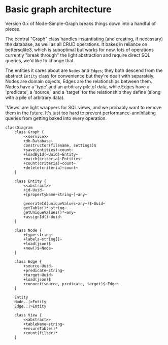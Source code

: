 # Basic graph architecture

Version 0.x of Node-Simple-Graph breaks things down into a handful of pieces.

The central "Graph" class handles instantiating (and creating, if necessary) the database, as well as all CRUD operations. It bakes in reliance on bettersqlite3, which is suboptimal but works for now. lots of operations currently "break through" the light abstraction and require direct SQL queries, we'd like to change that.

The entities it cares about are `Nodes` and `Edges`; they both descend from the abstract `Entity` class for convenience but they're dealt with separately. Nodes are domain objects, Edges are the relationships between them. Nodes have a 'type' and an arbitrary pile of data, while Edges have a 'predicate', a 'source,' and a 'target' for the relationship they define (along with a pile of arbitrary data).

'Views' are light wrappers for SQL views, and we probably want to remove them in the future. It's just too hard to prevent performance-annihilating queries from getting baked into every operation.

```mermaid
classDiagram
    class Graph {
        <<service>>
        +db~Database~
        constructor(filename, settings)$
        +save(entities)~count~
        +loadById(~Uuid)~Entity~
        +match(criteria)~Entities~
        +count(criteria)~count~
        +delete(criteria)~count~
    }

    class Entity {
        <<abstract>>
        +id~Uuid~
        +[propertyName~string~]~any~
    
        generateId(uniqueValues~any~)$~Uuid~
        getTable()*~string~
        getUniqueValues()*~any~
        +assignId()~Uuid~
    }
    
    class Node {
        +type~string~
        +labels~string[]~
        +load(json)$
        +new()$~Node~
    }

    class Edge {
        +source~Uuid~
        +predicate~string~
        +target~Uuid~
        +load(json)$
        +connect(source, predicate, target)$~Edge~
    }

    Entity
    Node..|>Entity
    Edge..|>Entity
    
    class View {
        <<abstract>>
        +tableName~string~
        +ensureTable()*
        +count(filter)*
    }
```
